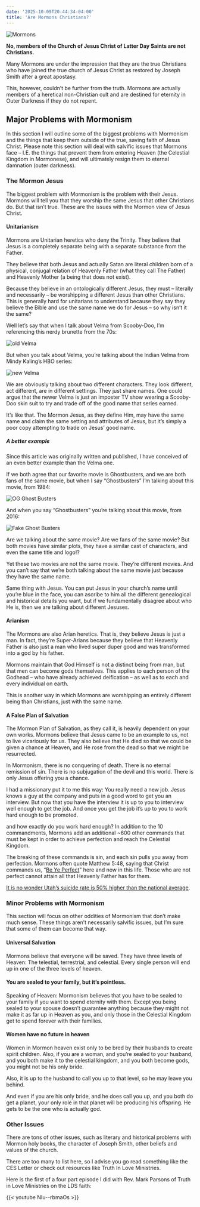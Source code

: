 ```yaml
---
date: '2025-10-09T20:44:34-04:00'
title: 'Are Mormons Christians?'
---
```


![Mormons](/images/answers/mormons.png)

**No, members of the Church of Jesus Christ of Latter Day Saints are not Christians.**

Many Mormons are under the impression that they are the true Christians who have joined the true church of Jesus Christ as restored by Joseph Smith after a great apostasy.

This, however, couldn’t be further from the truth. Mormons are actually members of a heretical non-Christian cult and are destined for eternity in Outer Darkness if they do not repent.

## Major Problems with Mormonism

In this section I will outline some of the biggest problems with Mormonism and the things that keep them outside of the true, saving faith of Jesus Christ. Please note this section will deal with salvific issues that Mormons face – I.E. the things that prevent them from entering Heaven (the Celestial Kingdom in Mormonese), and will ultimately resign them to eternal damnation (outer darkness).

### The Mormon Jesus

The biggest problem with Mormonism is the problem with their Jesus. Mormons will tell you that they worship the same Jesus that other Christians do. But that isn’t true. These are the issues with the Mormon view of Jesus Christ.

#### Unitarianism

Mormons are Unitarian heretics who deny the Trinity. They believe that Jesus is a completely separate being with a separate substance from the Father.

They believe that both Jesus and actually Satan are literal children born of a physical, conjugal relation of Heavenly Father (what they call The Father) and Heavenly Mother (a being that does not exist).

Because they believe in an ontologically different Jesus, they must – literally and necessarily – be worshipping a different Jesus than other Christians. This is generally hard for unitarians to understand because they say they believe the Bible and use the same name we do for Jesus – so why isn’t it the same?

Well let’s say that when I talk about Velma from Scooby-Doo, I’m referencing this nerdy brunette from the 70s:

![old Velma](old-velma.webp)

But when you talk about Velma, you’re talking about the Indian Velma from Mindy Kaling’s HBO series:

![new Velma](new-velma.png)

We are obviously talking about two different characters. They look different, act different, are in different settings. They just share names. One could argue that the newer Velma is just an imposter TV show wearing a Scooby-Doo skin suit to try and trade off of the good name that series earned.

It’s like that. The Mormon Jesus, as they define Him, may have the same name and claim the same setting and attributes of Jesus, but it’s simply a poor copy attempting to trade on Jesus’ good name.

##### A better example

Since this article was originally written and published, I have conceived of an even better example than the Velma one.

If we both agree that our favorite movie is Ghostbusters, and we are both fans of the same movie, but when I say “Ghostbusters” I’m talking about this movie, from 1984:

![OG Ghost Busters](ghostbusters.gif)

And when you say “Ghostbusters” you’re talking about this movie, from 2016:

![Fake Ghost Busters](galbusters.gif)


Are we talking about the same movie? Are we fans of the same movie? But both movies have similar plots, they have a similar cast of characters, and even the same title and logo!?

Yet these two movies are not the same movie. They’re different movies. And you can’t say that we’re both talking about the same movie just because they have the same name.

Same thing with Jesus. You can put Jesus in your church’s name until you’re blue in the face, you can ascribe to him all the different genealogical and historical details you want, but if we fundamentally disagree about who He is, then we are talking about different Jesuses.

#### Arianism

The Mormons are also Arian heretics. That is, they believe Jesus is just a man. In fact, they’re Super-Arians because they believe that Heavenly Father is also just a man who lived super duper good and was transformed into a god by his father.

Mormons maintain that God Himself is not a distinct being from man, but that men can become gods themselves. This applies to each person of the Godhead – who have already achieved deification – as well as to each and every individual on earth.

This is another way in which Mormons are worshipping an entirely different being than Christians, just with the same name.

#### A False Plan of Salvation

The Mormon Plan of Salvation, as they call it, is heavily dependent on your own works. Mormons believe that Jesus came to be an example to us, not to live vicariously for us. They also believe that He died so that we could be given a chance at Heaven, and He rose from the dead so that we might be resurrected.

In Mormonism, there is no conquering of death. There is no eternal remission of sin. There is no subjugation of the devil and this world. There is only Jesus offering you a chance.

I had a missionary put it to me this way: You really need a new job. Jesus knows a guy at the company and puts in a good word to get you an interview. But now that you have the interview it is up to you to interview well enough to get the job. And once you get the job it’s up to you to work hard enough to be promoted.

and how exactly do you work hard enough?
In addition to the 10 commandments, Mormons add an additional ~600 other commands that must be kept in order to achieve perfection and reach the Celestial Kingdom.

The breaking of these commands is sin, and each sin pulls you away from perfection. Mormons often quote Matthew 5:48, saying that Christ commands us, “[Be Ye Perfect](https://beyeperfect.org/)” here and now in this life. Those who are not perfect cannot attain all that Heavenly Father has for them.

[It is no wonder Utah’s suicide rate is 50% higher than the national average](https://ibis.utah.gov/ibisph-view/indicator/complete_profile/SuicDth.htm).

### Minor Problems with Mormonism

This section will focus on other oddities of Mormonism that don’t make much sense. These things aren’t necessarily salvific issues, but I’m sure that some of them can become that way.

#### Universal Salvation

Mormons believe that everyone will be saved. They have three levels of Heaven: The telestial, terrestrial, and celestial. Every single person will end up in one of the three levels of heaven.

#### You are sealed to your family, but it’s pointless.

Speaking of Heaven: Mormonism believes that you have to be sealed to your family if you want to spend eternity with them. Except you being sealed to your spouse doesn’t guarantee anything because they might not make it as far up in Heaven as you, and only those in the Celestial Kingdom get to spend forever with their families.

#### Women have no future in heaven

Women in Mormon heaven exist only to be bred by their husbands to create spirit children. Also, if you are a woman, and you’re sealed to your husband, and you both make it to the celestial kingdom, and you both become gods, you might not be his only bride.

Also, it is up to the husband to call you up to that level, so he may leave you behind.

And even if you are his only bride, and he does call you up, and you both do get a planet, your only role in that planet will be producing his offspring. He gets to be the one who is actually god.

### Other Issues

There are tons of other issues, such as literary and historical problems with Mormon holy books, the character of Joseph Smith, other beliefs and values of the church.

There are too many to list here, so I advise you go read something like the CES Letter or check out resources like Truth In Love Ministries.

Here is the first of a four part episode I did with Rev. Mark Parsons of Truth in Love Ministries on the LDS faith:

{{< youtube NIu--rbmaOs >}}